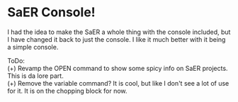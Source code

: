 # SaER Console!
 
I had the idea to make the SaER a whole thing with the console included, but I have changed it back to just the console. I like it much better with it being a simple console.

ToDo: <br>
 (+) Revamp the OPEN command to show some spicy info on SaER projects. This is da lore part. <br>
 (+) Remove the variable command? It is cool, but like I don't see a lot of use for it. It is on the chopping block for now. <br>
